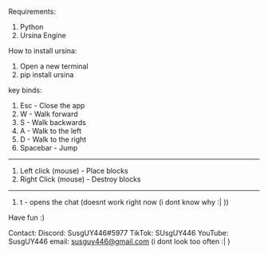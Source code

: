 Requirements: 
1. Python
2. Ursina Engine


How to install ursina:
1. Open a new terminal
2. pip install ursina

key binds:
1. Esc - Close the app
2. W - Walk forward
3. S - Walk backwards
4. A - Walk to the left
5. D - Walk to the right
6. Spacebar - Jump
------------------------
1. Left click (mouse) - Place blocks
2. Right Click (mouse) - Destroy blocks
------------------------
1. t - opens the chat (doesnt work right now (i dont know why :| ))


Have fun :)

Contact:
Discord: SusgUY446#5977
TikTok: SUsgUY446
YouTube: SusgUY446
email: susguy446@gmail.com (i dont look too often :| )

